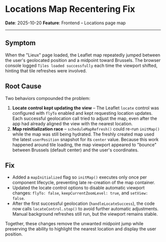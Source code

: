 # Locations Map Recentering Fix

**Date**: 2025-10-20
**Feature**: Frontend – Locations page map

---

## Symptom

When the "Lieux" page loaded, the Leaflet map repeatedly jumped between the
user's geolocated position and a midpoint toward Brussels. The browser console
logged `Tiles loaded successfully` each time the viewport shifted, hinting that
tile refreshes were involved.

## Root Cause

Two behaviors compounded the problem:

1. **Locate control kept updating the view** – The Leaflet `locate` control was
   configured with `flyTo` enabled and kept requesting location updates. Each
   successful geolocation call tried to adjust the map, even after the app had
   already aligned the view with the nearest location.
2. **Map reinitialization race** – `scheduleMapRefresh()` could re-run `initMap()`
   while the map was still being hydrated. The freshly created map used the
   latest `userPosition` snapshot for its `center` value. Because this work
   happened around tile loading, the map viewport appeared to "bounce"
   between Brussels (default center) and the user's coordinates.

## Fix

- Added a `mapInitialized` flag so `initMap()` executes only once per component
  lifecycle, preventing late re-creation of the map container.
- Updated the locate control options to disable automatic viewport changes:
  `flyTo: false`, `keepCurrentZoomLevel: true`, and `setView: false`.
- After the first successful geolocation (`handleLocateSuccess`), the code now
  calls `locateControl.stop()` to avoid further automatic adjustments. Manual
  background refreshes still run, but the viewport remains stable.

Together, these changes remove the unwanted midpoint jump while preserving the
ability to highlight the nearest location and display the user position.
